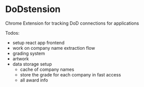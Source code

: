 # DoDstension
Chrome Extension for tracking DoD connections for applications

Todos:
 - setup react app frontend
 - work on company name extraction flow
 - grading system
 - artwork
 - data storage setup
    - cache of company names
    - store the grade for each company in fast access
    - all award info
